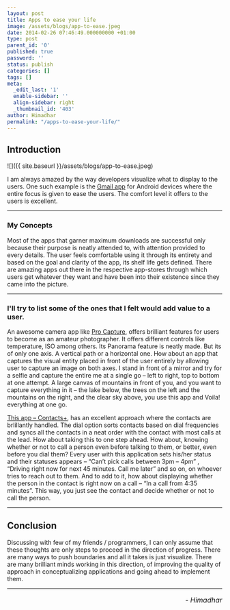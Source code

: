 ```yaml
---
layout: post
title: Apps to ease your life
image: /assets/blogs/app-to-ease.jpeg
date: 2014-02-26 07:46:49.000000000 +01:00
type: post
parent_id: '0'
published: true
password: ''
status: publish
categories: []
tags: []
meta:
  _edit_last: '1'
  enable-sidebar: ''
  align-sidebar: right
  _thumbnail_id: '403'
author: Himadhar
permalink: "/apps-to-ease-your-life/"
---
```


## Introduction

![]({{ site.baseurl }}/assets/blogs/app-to-ease.jpeg)

I am always amazed by the way developers visualize what to display to the users. One such example is the [Gmail app](https://https://play.google.com/store/apps/details?id=com.google.android.gm&pli=1) for Android devices where the entire focus is given to ease the users. The comfort level it offers to the users is excellent.

---

### My Concepts

Most of the apps that garner maximum downloads are successful only because their purpose is neatly attended to, with attention provided to every details. The user feels comfortable using it through its entirety and based on the goal and clarity of the app, its shelf life gets defined. There are amazing apps out there in the respective app-stores through which users get whatever they want and have been into their existence since they came into the picture.

---

### I'll try to list some of the ones that I felt would add value to a user.

An awesome camera app like [Pro Capture](https://play.google.com/store/apps/details?id=com.neaststudios.procapture&hl=en), offers brilliant features for users to become as an amateur photographer. It offers different controls like temperature, ISO among others. Its Panorama feature is neatly made. But its of only one axis. A vertical path or a horizontal one. How about an app that captures the visual entity placed in front of the user entirely by allowing user to capture an image on both axes. I stand in front of a mirror and try for a selfie and capture the entire me at a single go – left to right, top to bottom at one attempt. A large canvas of mountains in front of you, and you want to capture everything in it – the lake below, the trees on the left and the mountains on the right, and the clear sky above, you use this app and Voila! everything at one go.

[This app – Contacts+](https://play.google.com/store/apps/details?id=com.contapps.android), has an excellent approach where the contacts are brlillantly handled. The dial option sorts contacts based on dial frequencies and syncs all the contacts in a neat order with the contact with most calls at the lead. How about taking this to one step ahead. How about, knowing whether or not to call a person even before talking to them, or better, even before you dial them? Every user with this application sets his/her status and their statuses appears – “Can’t pick calls between 3pm – 4pm” , “Driving right now for next 45 minutes. Call me later” and so on, on whoever tries to reach out to them. And to add to it, how about displaying whether the person in the contact is right now on a call – “In a call from 4:35 minutes”. This way, you just see the contact and decide whether or not to call the person.

---

## Conclusion

Discussing with few of my friends / programmers, I can only assume that these thoughts are only steps to proceed in the direction of progress. There are many ways to push boundaries and all it takes is just visualize. There are many brilliant minds working in this direction, of improving the quality of approach in conceptualizing applications and going ahead to implement them.

---

<h6 style="text-align: right;font-size: 1rem;margin-top: 16px;">
- Himadhar
</h6>
